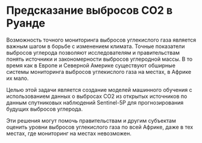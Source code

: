 # Предсказание выбросов CO2 в Руанде
Возможность точного мониторинга выбросов углекислого газа является важным шагом в борьбе с изменением климата. Точные показатели выбросов углерода позволяют исследователям и правительствам понять источники и закономерности выбросов углеродной массы. В то время как в Европе и Северной Америке существуют обширные системы мониторинга выбросов углекислого газа на местах, в Африке их мало.

Целью этой задачи является создание моделей машинного обучения с использованием данных о выбросах CO2 из открытых источников по данным спутниковых наблюдений Sentinel-5P для прогнозирования будущих выбросов углерода.

Эти решения могут помочь правительствам и другим субъектам оценить уровни выбросов углекислого газа по всей Африке, даже в тех местах, где мониторинг на местах невозможен.
